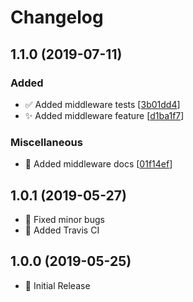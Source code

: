 # Changelog

<a name="1.1.0"></a>
## 1.1.0 (2019-07-11)

### Added

- ✅ Added middleware tests [[3b01dd4](https://github.com/joaquimnet/many-events/commit/3b01dd46cccaef634ec800c60b40712654b8a4c2)]
- ✨ Added middleware feature [[d1ba1f7](https://github.com/joaquimnet/many-events/commit/d1ba1f745ec0d9dde01eb0018fd3b3795b7caab7)]

### Miscellaneous

- 📝 Added middleware docs [[01f14ef](https://github.com/joaquimnet/many-events/commit/01f14efd1419fee0a29455fa04c142278550c469)]


<a name="1.0.1"></a>
## 1.0.1 (2019-05-27)

-  🐛 Fixed minor bugs
-  👷 Added Travis CI


<a name="1.0.0"></a>
## 1.0.0 (2019-05-25)

-  🎉 Initial Release